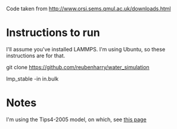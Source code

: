 Code taken from http://www.orsi.sems.qmul.ac.uk/downloads.html

# Instructions to run

I'll assume you've installed LAMMPS. I'm using Ubuntu, so these instructions are for that.

git clone https://github.com/reubenharry/water_simulation

lmp_stable -in in.bulk

# Notes

I'm using the Tips4-2005 model, on which, see [this page](http://www.sklogwiki.org/SklogWiki/index.php/TIP4P/2005_model_of_water)
